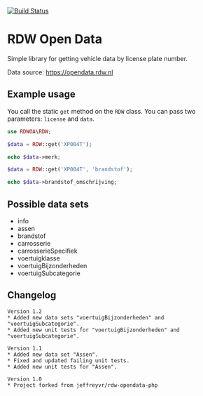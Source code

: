 [![Build Status](https://travis-ci.org/automex/rdw-opendata-php.svg?branch=master)](https://travis-ci.org/automex/rdw-opendata-php)

# RDW Open Data

Simple library for getting vehicle data by license plate number.

Data source: https://opendata.rdw.nl

<!--## Installation

`composer require automex/rdw-opendata-php:^1.1`-->

## Example usage

You call the static `get` method on the `RDW` class. You can pass two parameters: `license` and `data`.

```php
use RDWOA\RDW;

$data = RDW::get('XP004T');

echo $data->merk;
```

```php
$data = RDW::get('XP004T', 'brandstof');

echo $data->brandstof_omschrijving;
```

## Possible data sets

* info
* assen
* brandstof
* carrosserie
* carrosserieSpecifiek
* voertuigklasse
* voertuigBijzonderheden
* voertuigSubcategorie

## Changelog
```
Version 1.2
* Added new data sets "voertuigBijzonderheden" and "voertuigSubcategorie".
* Added new unit tests for "voertuigBijzonderheden" and "voertuigSubcategorie".

Version 1.1
* Added new data set "Assen".
* Fixed and updated failing unit tests.
* Added new unit tests for "Assen".

Version 1.0
* Project forked from jeffreyvr/rdw-opendata-php
```
